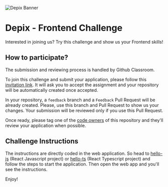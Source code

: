 ![Depix Banner](https://i.imgur.com/xrvXA6c.png)

# Depix - Frontend Challenge

Interested in joining us? Try this challenge and show us your Frontend skills!

## How to participate?

The submission and reviewing process is handled by Github Classroom.

To join this challenge and submit your application, please follow this [invitation link](https://classroom.github.com/a/lyGOwjiI).
It will ask you to accept the assignment and your repository will be automatically created once accepted.

In your repository, a `feedback` branch and a `Feedback` Pull Request will be already created. Please, use this branch and Pull Request to show us your
changes. Your submission will be reviewed only if you use this Pull Request.

Once ready, please tag one of the [code owners](./CODEOWNERS) of this repository and they'll review your application when possible.

## Challenge Instructions

The instructions are directly coded in the web application. So head to [hello-js](./hello-js) (React Javascript project) or [hello-ts](./hello-ts) (React Typescript project) and follow the steps to start the application. Then open the web app and you'll see the instructions.

Enjoy!
